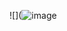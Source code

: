 






![](![image](https://github.com/ElisTruck/ElisTruck/assets/168608330/24754880-0caf-4f07-b5a6-8ea55d8752c6)
